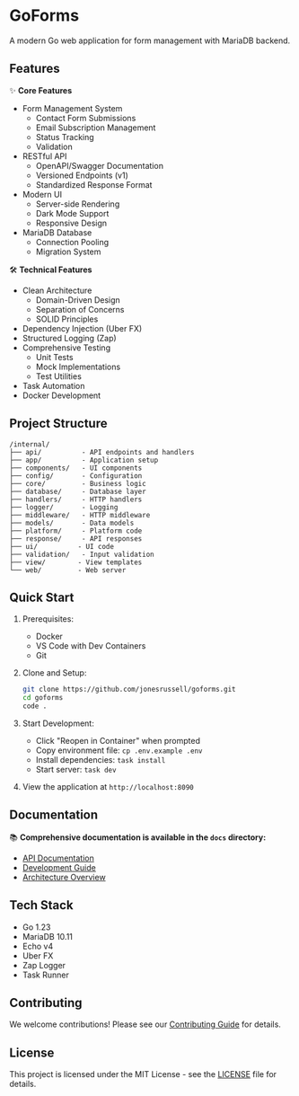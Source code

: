 # GoForms

A modern Go web application for form management with MariaDB backend.

## Features

✨ **Core Features**

- Form Management System
  - Contact Form Submissions
  - Email Subscription Management
  - Status Tracking
  - Validation
- RESTful API
  - OpenAPI/Swagger Documentation
  - Versioned Endpoints (v1)
  - Standardized Response Format
- Modern UI
  - Server-side Rendering
  - Dark Mode Support
  - Responsive Design
- MariaDB Database
  - Connection Pooling
  - Migration System

🛠️ **Technical Features**

- Clean Architecture
  - Domain-Driven Design
  - Separation of Concerns
  - SOLID Principles
- Dependency Injection (Uber FX)
- Structured Logging (Zap)
- Comprehensive Testing
  - Unit Tests
  - Mock Implementations
  - Test Utilities
- Task Automation
- Docker Development

## Project Structure

```
/internal/
├── api/          - API endpoints and handlers
├── app/          - Application setup
├── components/   - UI components
├── config/       - Configuration
├── core/         - Business logic
├── database/     - Database layer
├── handlers/     - HTTP handlers
├── logger/       - Logging
├── middleware/   - HTTP middleware
├── models/       - Data models
├── platform/     - Platform code
├── response/     - API responses
├── ui/          - UI code
├── validation/   - Input validation
├── view/        - View templates
└── web/         - Web server
```

## Quick Start

1. Prerequisites:
   - Docker
   - VS Code with Dev Containers
   - Git

2. Clone and Setup:
   ```bash
   git clone https://github.com/jonesrussell/goforms.git
   cd goforms
   code .
   ```

3. Start Development:
   - Click "Reopen in Container" when prompted
   - Copy environment file: `cp .env.example .env`
   - Install dependencies: `task install`
   - Start server: `task dev`

4. View the application at `http://localhost:8090`

## Documentation

📚 **Comprehensive documentation is available in the `docs` directory:**

- [API Documentation](docs/api/README.md)
- [Development Guide](docs/development/README.md)
- [Architecture Overview](docs/architecture/README.md)

## Tech Stack

- Go 1.23
- MariaDB 10.11
- Echo v4
- Uber FX
- Zap Logger
- Task Runner

## Contributing

We welcome contributions! Please see our [Contributing Guide](docs/development/README.md#git-workflow) for details.

## License

This project is licensed under the MIT License - see the [LICENSE](LICENSE) file for details.
